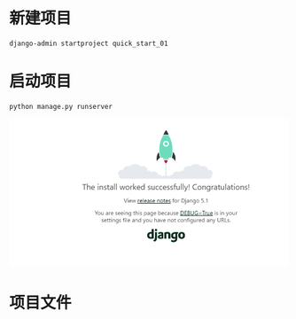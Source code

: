 # 新建项目
```shell
django-admin startproject quick_start_01
```
# 启动项目
```shell
python manage.py runserver
```
![结果](./images/img.png)
# 项目文件

